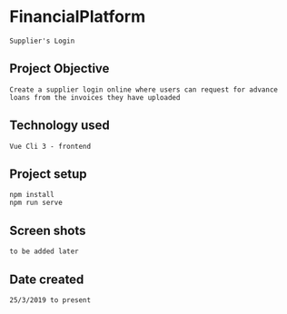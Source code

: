 # FinancialPlatform
```
Supplier's Login
```
## Project Objective
```
Create a supplier login online where users can request for advance loans from the invoices they have uploaded
```
## Technology used
```
Vue Cli 3 - frontend
```
## Project setup
```
npm install
npm run serve
```
## Screen shots
```
to be added later 
```
## Date created
```
25/3/2019 to present
```
